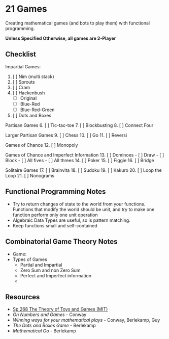 # 21 Games

Creating mathematical games (and bots to play them) with functional programming.

**Unless Specified Otherwise, all games are 2-Player**

## Checklist 
Impartial Games:
1. [ ] Nim (multi stack)
2. [ ] Sprouts
3. [ ] Cram
4. [ ] Hackenbush
	- [ ] Original
	- [ ] Blue-Red
	- [ ] Blue-Red-Green
5. [ ] Dots and Boxes

Partisan Games
6. [ ] Tic-tac-toe
7. [ ] Blockbusting
8. [ ] Connect Four

Larger Partisan Games
9. [ ] Chess
10. [ ] Go
11. [ ] Reversi

Games of Chance 
12. [ ] Monopoly

Games of Chance and Imperfect Information
13. [ ] Dominoes
	- [ ] Draw
	- [ ] Block
	- [ ] All fives
	- [ ] All threes
14. [ ] Poker
15. [ ] Figgie
16. [ ] Bridge

Solitaire Games
17. [ ] Brainvita
18. [ ] Sudoku
19. [ ] Kakuro
20. [ ] Loop the Loop
21. [ ] Nonograms

## Functional Programming Notes
- Try to return changes of state to the world from your functions. Functions that modify the world should be unit, and try to make one function perform only one unit operation
- Algebraic Data Types are useful, so is pattern matching. 
- Keep functions small and self-contained

## Combinatorial Game Theory Notes
- Game: 
- Types of Games
	- Partial and Impartial
	- Zero Sum and non Zero Sum
	- Perfect and Imperfect information
	- 


## Resources

- [Sp.268 The Theory of Toys and Games (MIT)](http://web.mit.edu/sp.268/www/)
- _On Numbers and Games_ - Conway
- _Winning ways for your mathematical plays_ - Conway, Berlekamp, Guy
- _The Dots and Boxes Game_ - Berlekamp
- _Mathematical Go_ - Berlekamp
